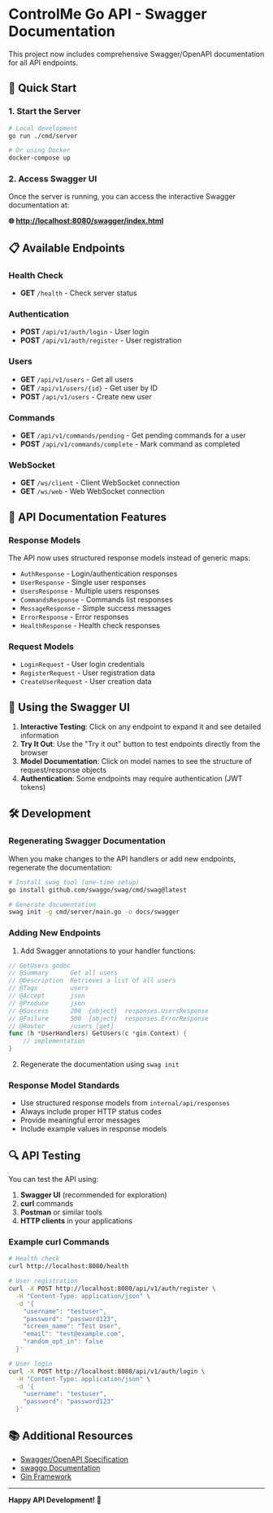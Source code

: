 # ControlMe Go API - Swagger Documentation

This project now includes comprehensive Swagger/OpenAPI documentation for all API endpoints.

## 🚀 Quick Start

### 1. Start the Server
```bash
# Local development
go run ./cmd/server

# Or using Docker
docker-compose up
```

### 2. Access Swagger UI
Once the server is running, you can access the interactive Swagger documentation at:

**🌐 [http://localhost:8080/swagger/index.html](http://localhost:8080/swagger/index.html)**

## 📋 Available Endpoints

### Health Check
- **GET** `/health` - Check server status

### Authentication
- **POST** `/api/v1/auth/login` - User login
- **POST** `/api/v1/auth/register` - User registration

### Users
- **GET** `/api/v1/users` - Get all users
- **GET** `/api/v1/users/{id}` - Get user by ID
- **POST** `/api/v1/users` - Create new user

### Commands
- **GET** `/api/v1/commands/pending` - Get pending commands for a user
- **POST** `/api/v1/commands/complete` - Mark command as completed

### WebSocket
- **GET** `/ws/client` - Client WebSocket connection
- **GET** `/ws/web` - Web WebSocket connection

## 🔧 API Documentation Features

### Response Models
The API now uses structured response models instead of generic maps:

- `AuthResponse` - Login/authentication responses
- `UserResponse` - Single user responses
- `UsersResponse` - Multiple users responses
- `CommandsResponse` - Commands list responses
- `MessageResponse` - Simple success messages
- `ErrorResponse` - Error responses
- `HealthResponse` - Health check responses

### Request Models
- `LoginRequest` - User login credentials
- `RegisterRequest` - User registration data
- `CreateUserRequest` - User creation data

## 📖 Using the Swagger UI

1. **Interactive Testing**: Click on any endpoint to expand it and see detailed information
2. **Try It Out**: Use the "Try it out" button to test endpoints directly from the browser
3. **Model Documentation**: Click on model names to see the structure of request/response objects
4. **Authentication**: Some endpoints may require authentication (JWT tokens)

## 🛠️ Development

### Regenerating Swagger Documentation

When you make changes to the API handlers or add new endpoints, regenerate the documentation:

```bash
# Install swag tool (one-time setup)
go install github.com/swaggo/swag/cmd/swag@latest

# Generate documentation
swag init -g cmd/server/main.go -o docs/swagger
```

### Adding New Endpoints

1. Add Swagger annotations to your handler functions:
```go
// GetUsers godoc
// @Summary      Get all users
// @Description  Retrieves a list of all users
// @Tags         users
// @Accept       json
// @Produce      json
// @Success      200  {object}  responses.UsersResponse
// @Failure      500  {object}  responses.ErrorResponse
// @Router       /users [get]
func (h *UserHandlers) GetUsers(c *gin.Context) {
    // implementation
}
```

2. Regenerate the documentation using `swag init`

### Response Model Standards

- Use structured response models from `internal/api/responses`
- Always include proper HTTP status codes
- Provide meaningful error messages
- Include example values in response models

## 🔍 API Testing

You can test the API using:

1. **Swagger UI** (recommended for exploration)
2. **curl** commands
3. **Postman** or similar tools
4. **HTTP clients** in your applications

### Example curl Commands

```bash
# Health check
curl http://localhost:8080/health

# User registration
curl -X POST http://localhost:8080/api/v1/auth/register \
  -H "Content-Type: application/json" \
  -d '{
    "username": "testuser",
    "password": "password123",
    "screen_name": "Test User",
    "email": "test@example.com",
    "random_opt_in": false
  }'

# User login
curl -X POST http://localhost:8080/api/v1/auth/login \
  -H "Content-Type: application/json" \
  -d '{
    "username": "testuser",
    "password": "password123"
  }'
```

## 📚 Additional Resources

- [Swagger/OpenAPI Specification](https://swagger.io/specification/)
- [swaggo Documentation](https://github.com/swaggo/swag)
- [Gin Framework](https://gin-gonic.com/)

---

**Happy API Development! 🚀**
